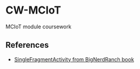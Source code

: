 # CW-MCIoT

MCIoT module coursework

## References

- [SingleFragmentActivity from BigNerdRanch book](https://www.bignerdranch.com/)
